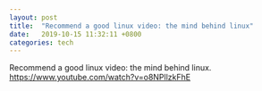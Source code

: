 ```yaml
---
layout: post
title:  "Recommend a good linux video: the mind behind linux"
date:   2019-10-15 11:32:11 +0800
categories: tech
---
```

Recommend a good linux video: the mind behind linux.  <br>
https://www.youtube.com/watch?v=o8NPllzkFhE

